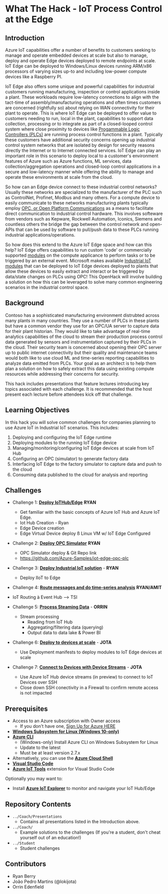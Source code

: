 # What The Hack - IoT Process Control at the Edge

## Introduction

Azure IoT capabilities offer a number of benefits to customers seeking to manage and operate embedded devices at scale but also to manage, deploy and operate Edge devices deployed to remote endpoints at scale.  IoT Edge can be deployed to Windows/Linux devices running ARM/x86 processors of varying sizes up-to and including low-power compute devices like a Raspberry PI.  

IoT Edge also offers some unique and powerful capabilities for industrial customers running manufacturing, inspection or control applications inside a plant.  These workloads require low-latency connections to align with the tact-time of assembly/manufacturing operations and often times customers are concerned (rightfully so) about relying on WAN connectivity for their plant to operate.  This is where IoT Edge can be deployed to offer value to customers needing to run, local in the plant, capabilities to support data collection, processing or to integrate as part of a closed-looped control system where close proximity to devices like [Progammable Logic Controllers (PLCs)](https://en.wikipedia.org/wiki/Programmable_logic_controller) are running process control functions in a plant.  Typically these customers have additional security concerns opening up industrial control system networks that are isolated by design for security reasons directly the Internet or to Internet connected services.  IoT Edge can play an important role in this scenario to deploy local to a customer's environment features of Azure such as Azure functions, ML services, data collection/aggregation operations and closed-loop control applications in a secure and low-latency manner while offering the ability to manage and operate these environments at scale from the cloud.

So how can an Edge device connect to these industrial control networks?  Usually these networks are specialized to the manufacturer of the PLC such as ControlNet, Profinet, Modbus and many others.  For a compute device to easily communicate to these networks manufacturing plants typically employ [OPC, or Open Platform Communications](https://en.wikipedia.org/wiki/Open_Platform_Communications) as a means to facilitate direct communication to industrial control hardware.  This involves softeware from vendors such as Kepware, Rockwell Automation, Iconics, Siemens and countless others the bridge the gap between the control network and open-APIs that can be used by software to pull/push data to these PLCs running industrial applications/operations.

So how does this extend to the Azure IoT Edge space and how can this help?  IoT Edge offers capabilities to run custom 'code' or commercially supported [modules](https://docs.microsoft.com/en-us/azure/iot-edge/iot-edge-modules?view=iotedge-2018-06) on the compute applicance to perform tasks or to be triggered by an external event.  Microsoft makes available [Industrial IoT modules](https://azure.github.io/Industrial-IoT/) that can be deployed to IoT Edge devices deployed to plants that allow these devices to easily extract and interact or be triggered by data/state changes on PLCs using OPC!  This OpenHack will involve building a solution on how this can be leveraged to solve many common engineering scenarios in the industrial control space.

## Background

Contoso has a sophisticated manufacturing environment distrubted across many plants in many countries.  They use a number of PLCs in these plants but have a common vendor they use for an OPC/UA server to capture data for their plant historian.  They would like to take advantage of real-time analytics capabilities of the cloud to stream their production process control data generated by sensors and instrumentation captured by their PLCs in the cloud.  Their security team is concerned about opening their OPC server up to public internet connectivity but their quality and maintenance teams would both like to use cloud ML and time-series reporting capabilities to analyze data emitted from PLCs.  Your goal as an architect is to help them plan a solution on how to safely extract this data using existing compute resources while addressing their concerns for security.   

This hack includes presentations that feature lectures introducing key topics associated with each challenge. It is recommended that the host present each lecture before attendees kick off that challenge.

## Learning Objectives


In this hack you will solve common challenges for companies planning to use Azure IoT in Industrial IoT scenarios. This includes:

1. Deploying and configuring the IoT Edge runtime
1. Deploying modules to the running IoT Edge device
1. Managing/monitoring/configuring IoT Edge devices at scale from IoT Hub
1. Configuring an OPC (simulator) to generate factory data
1. Interfacing IoT Edge to the factory simulator to capture data and push to the cloud
1. Consuming data published to the cloud for analysis and reporting

## Challenges

- Challenge 1: **[Deploy IoTHub/Edge](Student/Challenge-01.md)** **RYAN**
  - Get familiar with the basic concepts of Azure IoT Hub and Azure IoT Edge.
  - Iot Hub Creation - Ryan
  - Edge Device creation
  - Edge Virtual Device deploy ß Linux VM w/ IoT Edge Configured

- Challenge 2: **[Deploy OPC Simulator](Student/Challenge-02.md)** **RYAN**
  - OPC Simulator deploy & Git Repo link
  - https://github.com/Azure-Samples/iot-edge-opc-plc

- Challenge 3: **[Deploy Industrial IoT solution](Student/Challenge-03.md)** - **RYAN**
  - Deploy IIoT to Edge

- Challenge 4: **[Route messages and do time-series analysis](Student/Challenge-04.md)** **RYAN/AMIT**
- IoT Routing à Event Hub --> TSI

- Challenge 5: **[Process Steaming Data](Student/Challenge-05.md)** - **ORRIN**
  - Stream processing
    - Reading from IoT Hub
    - Aggregating/filtering data (querying)
    - Output data to data lake & Power BI

- Challenge 6: **[Deploy to devices at scale](Student/Challenge-06.md)** - **JOTA**
  - Use Deployment manifests to deploy modules to IoT Edge devices at scale

- Challenge 7: **[Connect to Devices with Device Streams](Student/Challenge-07.md)** - **JOTA**
  - Use Azure IoT Hub device streams (in preview) to connect to IoT Devices over SSH
  - Close down SSH conectivity in a Firewall to confirm remote access is not impacted

## Prerequisites

- Access to an Azure subscription with Owner access
  - If you don't have one, [Sign Up for Azure HERE](https://azure.microsoft.com/en-us/free/)
- [**Windows Subsystem for Linux (Windows 10-only)**](https://docs.microsoft.com/en-us/windows/wsl/install-win10)
- [**Azure CLI**](https://docs.microsoft.com/en-us/cli/azure/install-azure-cli)
  - (Windows-only) Install Azure CLI on Windows Subsystem for Linux
  - Update to the latest
  - Must be at least version 2.7.x
- Alternatively, you can use the [**Azure Cloud Shell**](https://shell.azure.com/)
- [**Visual Studio Code**](https://code.visualstudio.com/)
- [**Azure IoT Tools**](https://marketplace.visualstudio.com/items?itemName=vsciot-vscode.azure-iot-tools) extension for Visual Studio Code

Optionally you may want to:

- Install [**Azure IoT Explorer**](https://docs.microsoft.com/en-us/azure/iot-pnp/howto-use-iot-explorer) to monitor and navigate your IoT Hub/Edge

## Repository Contents

- `../Coach/Presentations`
  - Contains all presentations listed in the Introduction above.
- `../Coach/`
  - Example solutions to the challenges (If you're a student, don't cheat yourself out of an education!)
- `../Student`
  - Student challenges

## Contributors

- Ryan Berry
- João Pedro Martins (@lokijota)
- Orrin Edenfield
